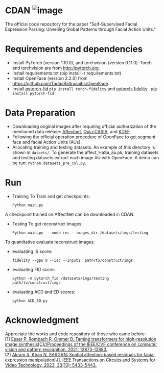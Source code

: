 # CDAN ![image](https://github.com/user-attachments/assets/ff7f017a-1796-494a-88eb-46ed96c7befb)
The official code repository for the paper "Self-Supervised Facial Expression Parsing: Unveiling Global Patterns through Facial Action Units."

# Requirements and dependencies
 * Install PyTorch (version 1.10.0), and torchvision (version 0.11.0). Torch and torchvision are from http://pytorch.org.
 * Install requirements.txt (pip install -r requirements.txt)
 * Install OpenFace (version 2.2.0) from https://github.com/TadasBaltrusaitis/OpenFace.
 * Install [pytorch-fid](https://github.com/mseitzer/pytorch-fid) ```pip install torch-fidelity``` and [pytorch-fidelity](https://github.com/toshas/torch-fidelity) ``` pip install pytorch-fid```

# Data Preparation
   * Downloading original images after requiring official authorization of the mentioned data release: [Affectnet](http://mohammadmahoor.com/affectnet/), [Oulu-CASIA](https://www.oulu.fi/en), and [KDEF](http://www.emotionlab.se/kdef/).
   * Following the official operation procedure of OpenFace to get segment face and facial Action Units (AUs).
   * Allocating training and testing datasets.
An example of this directory is shown in ```dataets/```.
To generate the affect_HaSa_au.pk, training datasets and testing datasets extract each image AU with OpenFace. A demo can be run: ```Python datasets_pre_col.py```.

# Run
* Training
To Train and get checkpoints:
   ```
  Python main.py
   ```
A checkpoint trained on AffectNet can be downloaded in CDAN.

* Testing 
To get reconstruct images:
   ```
  Python main.py  --mode rec --images_dir /datasets/imgs/testing
   ```

To quantitative evaluate reconstruct images:
   * evaluating IS score:
     ```
     fidelity --gpu 0 --isc --input1  path/to/construct/imgs
     ```
   * evaluating FID score:
      ```
     python -m pytorch_fid /datasets/imgs/testing  path/to/construct/imgs
      ```
   * evaluating ACD and ED scores:
      ```
     python ACD_ED.py
      ```
 
# Acknowledgment
 Appreciate the works and code repository of those who came before: \
 [1] [Esser P, Rombach R, Ommer B. Taming transformers for high-resolution image synthesis[C]//Proceedings of the IEEE/CVF conference on computer vision and pattern recognition. 2021: 12873-12883.](https://arxiv.org/abs/2012.09841) \
 [2] [Akram A, Khan N. SARGAN: Spatial attention-based residuals for facial expression manipulation[J]. IEEE Transactions on Circuits and Systems for Video Technology, 2023, 33(10): 5433-5443.](https://ieeexplore.ieee.org/abstract/document/10065495)
